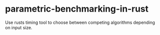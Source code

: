 # parametric-benchmarking-in-rust

Use rusts timing tool to choose between competing algorithms depending
on input size.
